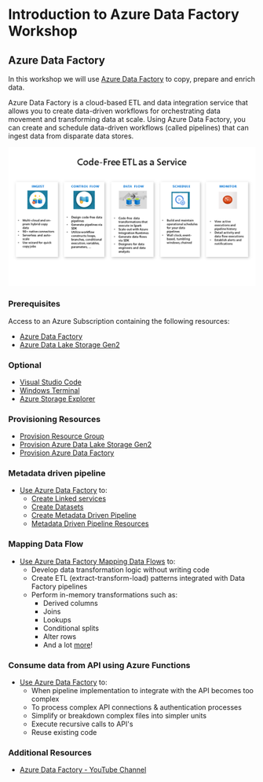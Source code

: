 # Introduction to Azure Data Factory Workshop

## Azure Data Factory
In this workshop we will use [Azure Data Factory](https://docs.microsoft.com/en-us/azure/data-factory/introduction) to copy, prepare and enrich data.

Azure Data Factory is a cloud-based ETL and data integration service that allows you to create data-driven workflows for orchestrating data movement and transforming data at scale.  Using Azure Data Factory, you can create and schedule data-driven workflows (called pipelines) that can ingest data from disparate data stores.

![ADF Workshop](media/mdp-image001.png)

### Prerequisites
Access to an Azure Subscription containing the following resources:
- [Azure Data Factory](https://docs.microsoft.com/en-us/azure/data-factory/introduction)
- [Azure Data Lake Storage Gen2](https://docs.microsoft.com/en-us/azure/storage/blobs/data-lake-storage-introduction) 

### Optional
- [Visual Studio Code](https://code.visualstudio.com/Download)
- [Windows Terminal](https://docs.microsoft.com/en-us/windows/terminal/get-started)
- [Azure Storage Explorer](https://azure.microsoft.com/en-us/features/storage-explorer/)

### Provisioning Resources
- [Provision Resource Group](https://docs.microsoft.com/en-us/azure/azure-resource-manager/management/manage-resource-groups-portal)
- [Provision Azure Data Lake Storage Gen2](https://docs.microsoft.com/en-us/azure/storage/blobs/create-data-lake-storage-account)
- [Provision Azure Data Factory](https://docs.microsoft.com/en-us/azure/data-factory/quickstart-create-data-factory-portal)

### Metadata driven pipeline
- [Use Azure Data Factory](metadata-driven-pipeline.md) to:
  - [Create Linked services](metadata-driven-pipeline.md#Create-Linked-services) 
  - [Create Datasets](metadata-driven-pipeline.md#Create-Datasets) 
  - [Create Metadata Driven Pipeline](metadata-driven-pipeline.md#Create-Metadata-Driven-Pipeline)
  - [Metadata Driven Pipeline Resources](metadata-driven-pipeline.md#Metadata-Driven-Pipeline-Resources)

### Mapping Data Flow
- [Use Azure Data Factory Mapping Data Flows](mapping-data-flow.md) to:
  - Develop data transformation logic without writing code
  - Create ETL (extract-transform-load) patterns integrated with Data Factory pipelines
  - Perform in-memory transformations such as:
    - Derived columns
    - Joins
    - Lookups
    - Conditional splits
    - Alter rows
    - And a lot [more](https://docs.microsoft.com/en-us/azure/data-factory/data-flow-transformation-overview)! 

### Consume data from API using Azure Functions
- [Use Azure Data Factory](api-pipeline.md) to:
  - When pipeline implementation to integrate with the API becomes too complex
  - To process complex API connections & authentication processes 
  - Simplify or breakdown complex files into simpler units  
  - Execute recursive calls to API's 
  - Reuse existing code
  

### Additional Resources
- [Azure Data Factory - YouTube Channel](https://www.youtube.com/channel/UC2S0k7NeLcEm5_IhHUwpN0g)
